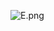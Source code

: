 ![E.png](https://github.com/Tan12d/Python_Turtle/assets/100254217/551fee99-d2ba-4af1-be7b-9a9138576327)
